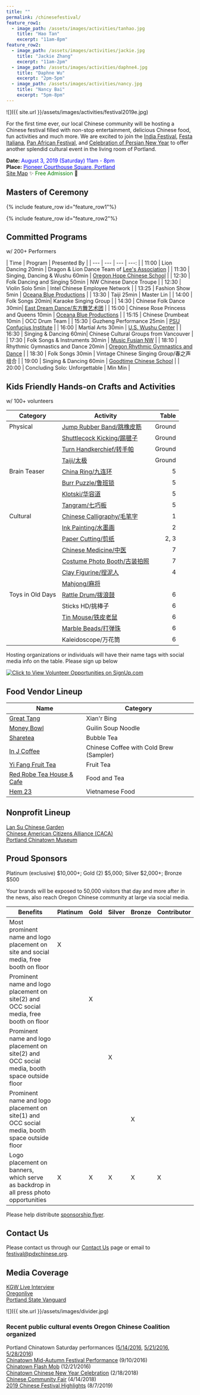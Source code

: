 ```yaml
---
title: ""
permalink: /chinesefestival/
feature_row1:
  - image_path: /assets/images/activities/tanhao.jpg
    title: "Hao Tan"
    excerpt: "11am-8pm"
feature_row2:
  - image_path: /assets/images/activities/jackie.jpg
    title: "Jackie Zhang"
    excerpt: "11am-2pm"
  - image_path: /assets/images/activities/daphne4.jpg
    title: "Daphne Wu"
    excerpt: "2pm-5pm"
  - image_path: /assets/images/activities/nancy.jpg
    title: "Nancy Bai"
    excerpt: "5pm-8pm"
---
```


![]({{ site.url }}/assets/images/activities/festival2019e.jpg)

For the first time ever, our local Chinese community will be hosting a Chinese festival filled with non-stop entertainment, delicious Chinese food, fun activities and much more. We are excited to join the  [India Festival](http://www.icaportland.org/), [Festa Italiana](https://www.festa-italiana.org/), [Pan African Festival](http://www.panafricanfestivalor.org/), and [Celebration of Persian New Year](https://www.andisheh.org/events/norouz-2019/) to offer another splendid cultural event in the living room of Portland.

**Date:** <span style="color:blue">August 3, 2019 (Saturday) 11am - 8pm </span>  
**Place:** [<span style="color:blue">Pioneer Courthouse Square, Portland</span>](https://www.google.com/maps/place/Pioneer+Courthouse+Square/@45.5189095,-122.6795446,19.21z/data=!4m5!3m4!1s0x54950a051d703e13:0xfebc36dc49ec79c7!8m2!3d45.5189217!4d-122.6793478)  
[Site Map](/assets/images/festival/sitemap2.pdf)  :sparkles: <span style="color:green"> Free Admission</span> :tada:  

## Masters of Ceremony

{% include feature_row id="feature_row1"%}

{% include feature_row id="feature_row2"%}

## Committed Programs  
w/ 200+ Performers  

| Time | Program | Presented By |
| --- | --- | --- | ---: |
| 11:00 | Lion Dancing 20min | Dragon & Lion Dance Team of [Lee's Association](http://www.leeondong.org/) |
| 11:30 | Singing, Dancing & Wushu 60min | [Oregon Hope Chinese School](http://www.oregon-hope.org) |
| 12:30 | Folk Dancing and Singing 50min | NW Chinese Dance Troupe |
| 12:30 | Violin Solo 5min | Intel Chinese Employee Network |
| 13:25 | Fashion Show 5min | [Oceana Blue Productions](http://oceanablueusa.com/) |
| 13:30 | Taiji 25min | Master Lin |
| 14:00 | Folk Songs 20min| Karaoke Singing Group |
| 14:30 | Chinese Folk Dance 30min| [East Dream Dance/东方舞艺术团](http://www.eastdreamdance.org/index.html) |
| 15:00 | Chinese Rose Princess and Queens 10min | [Oceana Blue Productions](http://oceanablueusa.com/) |
| 15:15 | Chinese Drumbeat 10min | OCC Drum Team |
| 15:30 | Guzheng Performance 25min | [PSU Confucius Institute](https://www.pdx.edu/confucius-institute/)  |
| 16:00 | Martial Arts 30min | [U.S. Wushu Center](https://uswushu.com/) |
| 16:30 | Singing & Dancing 60min| Chinese Cultural Groups from Vancouver |
| 17:30 | Folk Songs & Instruments 30min | [Music Fusian NW](https://www.facebook.com/musicfusiannw/) |
| 18:10 | Rhythmic Gymnastics and Dance 20min | [Oregon Rhythmic Gymnastics and Dance](https://www.orgdacademy.com/) |
| 18:30 | Folk Songs 30min | Vintage Chinese Singing Group/春之声组合 |
| 19:00 | Singing & Dancing 60min | [Goodtime Chinese School](http://www.goodtimechineseschool.org/) |
| 20:00 | Concluding Solo: Unforgettable | Min Min |

## Kids Friendly Hands-on Crafts and Activities  
w/ 100+ volunteers  

| Category | Activity | Table |
| --- | --- | ---: |
| Physical | [Jump Rubber Band/跳橡皮筋](https://youtu.be/H48DTWOlmw0) | Ground |
| | [Shuttlecock Kicking/踢毽子](https://youtu.be/fOn0DhvInSk) | Ground |
| | [Turn Handkerchief/转手帕](https://youtu.be/qaxhg49elNg) | Ground |
| | [Taiji/太极](https://youtu.be/Meq5j26QPWc) | Ground |
| Brain Teaser | [China Ring/九连环](https://youtu.be/Twtzc7A9cN8) | 5 |
| | [Burr Puzzle/鲁班锁](https://youtu.be/ueV1c9RHC4w?t=74) | 5 |
| | [Klotski/华容道](https://youtu.be/VX5Jon2YdXQ) | 5 |
| | [Tangram/七巧板](https://youtu.be/3S_JidggG6g) | 5 |
| Cultural | [Chinese Calligraphy/毛笔字](https://youtu.be/w9zjsTDHCdM) | 1 |
| | [Ink Painting/水墨画](https://youtu.be/aw4kEVDSx9A) | 2 |
| | [Paper Cutting/剪纸](https://youtu.be/xB7GbPBNxPE) | 2, 3 |
| | [Chinese Medicine/中医](https://youtu.be/icb6-xC1P-s) | 7 |
| | [Costume Photo Booth/古装拍照](https://www.amazon.com/slp/chinese-traditional-clothes-for-kids/uyhyxwv4h9my8zp) | 7 |
| | [Clay Figurine/捏泥人](https://www.youtube.com/watch?v=Da6cfOlniPo) | 4 |
| | [Mahjong/麻将](https://youtu.be/tRCb_LOkEmQ) | |
| Toys in Old Days | [Rattle Drum/拨浪鼓](https://baike.baidu.com/pic/%E6%8B%A8%E6%B5%AA%E9%BC%93/23628/0/b3b7d0a20cf431ad08e8d3d04136acaf2edd9825?fr=lemma&ct=single#aid=0&pic=b3b7d0a20cf431ad08e8d3d04136acaf2edd9825)  | 6 |
| | Sticks HD/挑棒子  | 6 |
| | [Tin Mouse/铁皮老鼠](https://youtu.be/d6m5S-rg1N8)  | 6 |
| | [Marble Beads/打弹珠](https://youtu.be/8vbSf6CtilE)  | 6 |
| | Kaleidoscope/万花筒  | 6 |

Hosting organizations or individuals will have their name tags with social media info on the table. Please sign up below

<a href="https://signup.com/go/qXfhufu" target="_blank"><img src="https://signup.com/imgs/icons/signup-choose-a-spot-btn.png" alt="Click to View Volunteer Opportunities on SignUp.com"></a>

## Food Vendor Lineup

| Name | Category |
| --- | --- |
| [Great Tang](http://greattang.gt/) | Xian'r Bing |
| [Money Bowl](http://www.moneybowlpdx.com/) | Guilin Soup Noodle |
| [Sharetea](https://www.facebook.com/ShareteaBeavertonOR/) | Bubble Tea |
| [In J Coffee](https://www.injcoffee.com/) | Chinese Coffee with Cold Brew (Sampler) |
| [Yi Fang Fruit Tea](https://www.instagram.com/yifangtea.tw/) |Fruit Tea |
| [Red Robe Tea House & Cafe](http://redrobeteahouse.com/)| Food and Tea |
| [Hem 23](https://www.hem23.com/) | Vietnamese Food |

## Nonprofit Lineup

[Lan Su Chinese Garden](https://lansugarden.org/)  
[Chinese American Citizens Alliance (CACA)](https://www.cacaportland.com/)  
[Portland Chinatown Museum](https://www.portlandchinatownmuseum.org/)  

## Proud Sponsors

Platinum (exclusive) $10,000+; Gold (2) $5,000; Silver $2,000+; Bronze $500  

Your brands will be exposed to 50,000 visitors that day and more after in the news, also reach Oregon Chinese community at large via social media.

| Benefits | Platinum | Gold | Silver | Bronze | Contributor |
| --- | --- | --- | --- | --- | --- |
| Most prominent name and logo placement on site and social media, free booth on floor | X | | | | |
| Prominent name and logo placement on site(2) and OCC social media, free booth on floor | | X | | | |
| Prominent name and logo placement on site(2) and OCC social media, booth space outside floor | | | X | | |
| Prominent name and logo placement on site(1) and OCC social media, booth space outside floor | | | | X | |
| Logo placement on banners, which serve as backdrop in all press photo opportunities | X | X | X | X | X |

Please help distribute [sponsorship flyer](/assets/images/festival/sponsorflyer.png).

## Contact Us

Please contact us through our [Contact Us](http://pdxchinese.org/contact/) page or email to [festival@pdxchinese.org](mailto:festival@pdxchinese.org).

## Media Coverage

[KGW Live Interview](https://www.kgw.com/video/life/first-ever-pdx-chinese-festival-on-the-square/283-21872975-6fee-4122-83d1-a83449b083f5)  
[Oregonlive](http://s.oregonlive.com/aNu9zFc)  
[Portland State Vanguard](https://psuvanguard.com/oregon-chinese-coalition-hosts-chinese-festival/)

![]({{ site.url }}/assets/images/divider.jpg)

### Recent public cultural events Oregon Chinese Coalition organized

Portland Chinatown Saturday performances ([5/14/2016](http://pdxchinese.org/chinatown/2016-05-14-saturday-performance/), [5/21/2016](http://pdxchinese.org/chinatown/2016-05-21-saturday-performance/), [5/28/2016](http://pdxchinese.org/chinatown/2016-05-28-saturday-performance/))  
[Chinatown Mid-Autumn Festival Performance](http://pdxchinese.org/chinatown/2016-09-10-saturday-performance/) (9/10/2016)  
[Chinatown Flash Mob](http://pdxchinese.org/chinatown/2016-12-21-flash-mob/) (12/21/2016)  
[Chinatown Chinese New Year Celebration](http://pdxchinese.org/new-year-summary-2018/) (2/18/2018)  
[Chinese Community Fair](http://pdxchinese.org/2018-community-fair-summary/) (4/14/2018)  
[2019 Chinese Festival Highlights](http://pdxchinese.org/chinese-festival-2019/) (8/7/2019)  
